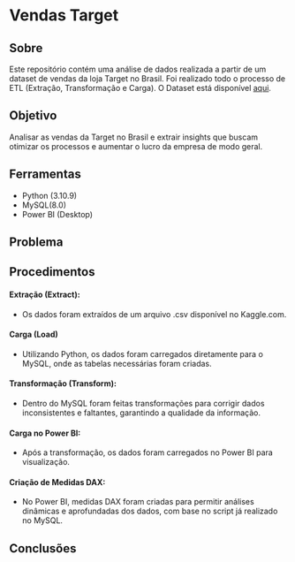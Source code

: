 # Vendas Target

## Sobre

Este repositório contém uma análise de dados realizada a partir de um dataset de vendas da loja Target no Brasil. Foi realizado todo o processo de ETL (Extração, Transformação e Carga).
O Dataset está disponível [aqui](https://www.kaggle.com/datasets/devarajv88/target-dataset).

## Objetivo

Analisar as vendas da Target no Brasil e extrair insights que buscam otimizar os processos e aumentar o lucro da empresa de modo geral.

## Ferramentas

- Python (3.10.9)
- MySQL(8.0)
- Power BI (Desktop)

## Problema

## Procedimentos

#### Extração (Extract):
- Os dados foram extraídos de um arquivo .csv disponível no Kaggle.com.
#### Carga (Load)
- Utilizando Python, os dados foram carregados diretamente para o MySQL, onde as tabelas necessárias foram criadas.
#### Transformação (Transform):
- Dentro do MySQL foram feitas transformações para corrigir dados inconsistentes e faltantes, garantindo a qualidade da informação.
#### Carga no Power BI:
- Após a transformação, os dados foram carregados no Power BI para visualização.
#### Criação de Medidas DAX:
- No Power BI, medidas DAX foram criadas para permitir análises dinâmicas e aprofundadas dos dados, com base no script já realizado no MySQL.

## Conclusões
